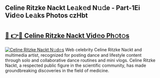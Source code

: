 ## Celine Ritzke Nackt Le𝚊k𝚎d N𝚞𝚍e - Part-1Ei Vid𝚎o Le𝚊ks Photos czHbt

# <h2><a href="http://fb6w6l.evod.top/?m=Celine+Ritzke+Nackt">🔗 👉🔴 Celine Ritzke Nackt Vid𝚎o Ph𝚘t𝚘s</a></h2>

[![Celine Ritzke Nackt N𝚞d𝚎s](https://i.imgur.com/8V9OHl7.gif)](http://fb6w6l.evod.top/?m=Celine+Ritzke+Nackt)
Web celebrity Celine Ritzke Nackt and multimedia artist, recognized for posting dance and lifestyle content through solo and collaborative dance routines and mini vlogs. Celine Ritzke Nackt, a respected public figure in the scientific community, has made groundbreaking discoveries in the field of medicine. 
